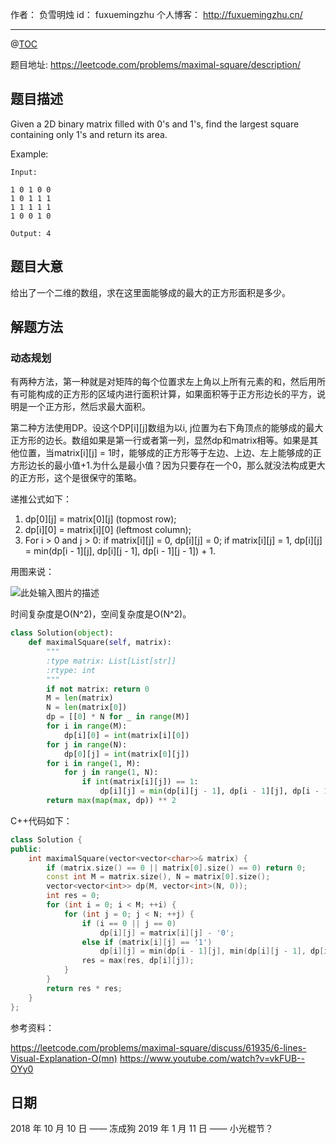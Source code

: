 
作者： 负雪明烛
id：	fuxuemingzhu
个人博客：	http://fuxuemingzhu.cn/

---
@[TOC](目录)

题目地址: https://leetcode.com/problems/maximal-square/description/

## 题目描述

Given a 2D binary matrix filled with 0's and 1's, find the largest square containing only 1's and return its area.

Example:

    Input: 
    
    1 0 1 0 0
    1 0 1 1 1
    1 1 1 1 1
    1 0 0 1 0
    
    Output: 4

## 题目大意

给出了一个二维的数组，求在这里面能够成的最大的正方形面积是多少。


## 解题方法

### 动态规划

有两种方法，第一种就是对矩阵的每个位置求左上角以上所有元素的和，然后用所有可能构成的正方形的区域内进行面积计算，如果面积等于正方形边长的平方，说明是一个正方形，然后求最大面积。

第二种方法使用DP。设这个DP[i][j]数组为以i, j位置为右下角顶点的能够成的最大正方形的边长。数组如果是第一行或者第一列，显然dp和matrix相等。如果是其他位置，当matrix[i][j] = 1时，能够成的正方形等于左边、上边、左上能够成的正方形边长的最小值+1.为什么是最小值？因为只要存在一个0，那么就没法构成更大的正方形，这个是很保守的策略。

递推公式如下：


1. dp[0][j] = matrix[0][j] (topmost row);
1. dp[i][0] = matrix[i][0] (leftmost column);
1. For i > 0 and j > 0: if matrix[i][j] = 0, dp[i][j] = 0; if matrix[i][j] = 1, dp[i][j] = min(dp[i - 1][j], dp[i][j - 1], dp[i - 1][j - 1]) + 1.

用图来说：

![此处输入图片的描述][1]

时间复杂度是O(N^2)，空间复杂度是O(N^2)。

```python
class Solution(object):
    def maximalSquare(self, matrix):
        """
        :type matrix: List[List[str]]
        :rtype: int
        """
        if not matrix: return 0
        M = len(matrix)
        N = len(matrix[0])
        dp = [[0] * N for _ in range(M)]
        for i in range(M):
            dp[i][0] = int(matrix[i][0])
        for j in range(N):
            dp[0][j] = int(matrix[0][j])
        for i in range(1, M):
            for j in range(1, N):
                if int(matrix[i][j]) == 1:
                    dp[i][j] = min(dp[i][j - 1], dp[i - 1][j], dp[i - 1][j - 1]) + 1
        return max(map(max, dp)) ** 2
```

C++代码如下：


```cpp
class Solution {
public:
    int maximalSquare(vector<vector<char>>& matrix) {
        if (matrix.size() == 0 || matrix[0].size() == 0) return 0;
        const int M = matrix.size(), N = matrix[0].size();
        vector<vector<int>> dp(M, vector<int>(N, 0));
        int res = 0;
        for (int i = 0; i < M; ++i) {
            for (int j = 0; j < N; ++j) {
                if (i == 0 || j == 0)
                    dp[i][j] = matrix[i][j] - '0';
                else if (matrix[i][j] == '1')
                    dp[i][j] = min(dp[i - 1][j], min(dp[i][j - 1], dp[i - 1][j - 1])) + 1;
                res = max(res, dp[i][j]);
            }
        }
        return res * res;
    }
};
```


参考资料：

https://leetcode.com/problems/maximal-square/discuss/61935/6-lines-Visual-Explanation-O(mn)
https://www.youtube.com/watch?v=vkFUB--OYy0

## 日期

2018 年 10 月 10 日 —— 冻成狗
2019 年 1 月 11 日 —— 小光棍节？

  [1]: https://leetcode.com/media/original_images/221_Maximal_Square.PNG?raw=true
